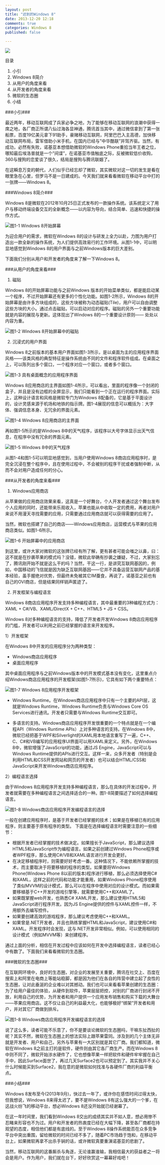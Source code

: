 ```yaml
---
layout: post
title: "迟到的Windows 8"
date: 2013-12-20 12:18
comments: true
categories: Windows 8
published: false

---
```


![](/images/2013/12/26.png)

<!--more-->

目录

1. 小引
2. Windows 8简介
3. 从用户的角度来看
4. 从开发者的角度来看
5. 微软的生态圈
6. 小结

###小引###

最近两年，移动互联网成了兵家必争之地，为了能够在移动互联网的浪潮中获得一席之地，各厂商正所谓八仙过海各显神通，腾讯首当其中，通过微信拿到了第一张船票，百度19亿美元拿下91助手，豪赌移动互联网，阿里巴巴入主高德，加快移动互联网布局，雷军借助小米手机，在国内已经与”中华酷联”并驾齐驱。当然，有成功，必然有失败，诺基亚本想借助微软的Windows Phone重拾当年王者之位，哪知最后埃洛普就是一个”间谍”，在诺基亚市值触底之际，反被微软低价收购，360与搜狗的恋爱谈了很久，结局是搜狗与腾讯联姻了。在这瞬息万变的朝代，人们似乎已经忘却了微软，其实微软对这一切的发生是看在眼里急在心里，但罗马不是一日建成的。今天我们就来看看微软在移动平台中打的一张牌——Windows 8。

###Windows 8简介###

Windows 8是微软在2012年10月25日正式发布的一款操作系统。该系统定义了用户与移动终端设备交互的全新概念——以内容为导向，结合简单、迅速和快捷的操作方式。


![图1-1 Windows 8开始屏幕](/images/2013/12/17.png)


为迎合用户的需求，微软在Windows 8的设计与研发上全力以赴，力图为用户打造出一款全新的操作系统，为人们提供高效易行的工作环境。从图1-1中，可以明显地感觉到Windows 8的用户界面与之前Windows版本的巨大差别。下面我们分别从用户和开发者的角度来了解一下Windows 8。

###从用户的角度来看###

1. 磁贴Windows 8的开始屏幕功能与之前Windows 版本的开始菜单类似，都是能启动某一个程序，不过开始屏幕还有更多的个性化功能。如图1-2所示，Windows 8的开始屏幕是由许多方块组成的，这些方块被称为动态磁贴(Tile)，用户可以自由调整这些方块的大小。通过点击磁贴，可以启动对应的程序。磁贴的另外一个重要功能就是内容的展现与更新。这体现出了Windows 8的一个重要设计原则—— 处处以内容为重。

![图1-2 Windows 8开始屏幕中的磁贴](/images/2013/12/18.png)

2. 沉浸式的用户界面Windows 8之前版本的基本用户界面如图1-3所示，是以桌面为主的应用程序界面风格——该类风格的典型特征是操作系统由不同的文件和程序软件组成。在桌面之上，可以陈列出多个窗口，一个程序对应一个窗口，或者多个窗口。![图1-3 具有桌面概念的应用程序界面](/images/2013/12/19.png)

Windows 8应用商店的主界面如图1-4所示，可以看出，里面的程序像一个封闭的盒子，并且是没有边框的全屏显示，我们只能看到一个正在运行的程序界面。实际上，这种设计语言和风格是微软专门为Windows 8配备的，它是基于平面设计的，设计灵感来源于机场和地铁的指示牌。图1-4展现的信息可以概括为：大字体、强调信息本身、无冗余的界面元素。


![图1-4 Windows 8应用商店的主界面](/images/2013/12/20.png)


再如图1-5所示的是Windows 8中的天气程序，该程序以大号字体显示出天气信息，在程序中没有冗余的界面元素。


![图1-5 Windows 8中的天气程序](/images/2013/12/21.png)


从图1-4和图1-5可以明显地感觉到，当用户使用Windows 8商店应用程序时，是完全沉浸在整个程序中，且在使用过程中，不会被别的程序干扰或者强制中断，从而不会对用户造成任何的分心。

###从开发者的角度来看###

1. Windows应用商店从苹果做的应用商店效果来看，这真是一个好舞台，个人开发者通过这个舞台发布个人应用的同时，还能带来乐观收入，苹果也能从中收取一定的费用，再者对用户来说不用漫天寻找需要的应用，只需要通过应用商店就可以获得需要的应用了。
当然，微软也搭建了自己的商店——Windows应用商店，运营模式与苹果的应用商店类似。如图1-6所示。![图1-6 开始屏幕中的应用商店](/images/2013/12/22.png)


到这里，或许大家对微软的这张牌已经有所了解，更有甚者可能会嗤之以鼻，曰：这不就是在抄袭苹果的模式吗？没错，微软此举确有抄袭之嫌疑，不过，大家别忘了，腾讯刚开始不就是这么干的吗？当然，干这一行，是讲究互联网基因的，例如，中国移动的飞信就是因为缺乏互联网基因——它并不具备运营互联网产品的基本经验，虽手握绝对优势，但最终未免被其它IM蚕食，再说了，诺基亚之前也有自己的OVI商店，但是结果同样销声匿迹了。2. 开发框架与编程语言Windows 8商店应用程序开发支持多种编程语言，其中最重要的3种编程方式为：XAML + C#/VB、XAML/DirectX + C++、HTML5 + JS + CSS。 
Windows 8对多种编程语言的支持，降低了开发者开发Windows 8商店应用程序的门槛，开发者可以利用之前已经掌握的语言来开发程序。1）开发框架
在Windows 8中开发的应用程序分为两种类型：
* Windows商店应用程序* 桌面应用程序其中桌面应用程序与之前Windows版本中的开发模式基本没有变化，这里重点介绍Windows商店应用程序的开发框架(如图1-7所示)，它具有如下两个重要特点：![图1-7 Windows 8应用程序开发框架](/images/2013/12/23.png)


* Windows Runtime。在Windows商店应用程序中只有一个主要的API层，这就是Windows Runtime，Windows Runtime负责与Windows Core OS Services进行通讯。开发者只需要与Windows Runtime交互即可。
* 多语言的支持。Windows商店应用程序开发很重要的一个特点就是在一个编程API（Windows Runtime APIs）上对多种语言的支持。在Windows 8中，微软已经把基于WPF和Silverlight的XAML用本地语言重写了一遍，C++、C、C#和VB编写的应用程序UI界面可以用XAML来定义。另外，在Windows 8中，微软增强了JavaScript的功能，通过JS Engine，JavaScript可以与Windows Runtime提供的APIs进行交互。这样一来，众多开发者（特别是会利用HTML和CSS开发网站和网页的开发者）也可以结合HTML/CSS和JavaScript来开发Windows商店应用程序。2）编程语言选择由于Windows 8应用程序开发支持多种编程语言，那么在具体的开发过程中，开发者就需要在多种编程语言之间选择适合的一种。图1-8简要描述了如何选择编程语言。![图1-8 Windows商店应用程序开发编程语言的选择](/images/2013/12/24.png)
一般在创建应用程序时，是基于开发者已经掌握的技术；如果是在移植已有的应用程序，则主要基于原有程序的类型。下面是在选择编程语言时需要注意的一些细节：

* 根据开发者已经掌握的技术做决定。如果擅长于JavaScript，那么建议选择HTML5和JavaScript作为编程语言。如果之前创建过Windows Phone程序或者WPF程序，那么使用C#/VB和XAML语言进行开发会更好。* 在决定移植程序时，则需要好好考虑一番。这种情况下，不能依赖所掌握的技术，而主要取决于将要移植的程序的类型。如果要将Windows Phone(Windows Phone 8以前的版本)程序进行移植，那么必须选择使用C#和XAML，这样之前的代码和功能才能重用，如果Windows Phone程序使用了类似MVVM的设计模式，那么可以在程序中使用对应的设计模式。而如果需要移植基于C++开发的游戏引擎等，就需要使用C++和XAML了。* 如果既掌握web开发，也熟悉C#  XAML开发，那么建议使用HTML5和JavaScript进行程序开发。因为JS Engine提供的控件与XAML控件一样，不用额外去编写控件。* 如果要创建高效的游戏程序，那么建议考虑使用C++和XAML。* 如果曾是.NET开发者，并且也熟练掌握HTML和JavaScript，建议使用C#和XAML。开发程序时会发现，这与.NET开发非常相似。例如，可以使用相同的设计模式（例如MVVM等）来创建程序。通过上面的分析，相信在开发过程中应该如何在开发中选择编程语言，读者已经心中有数了。下面我们来看看微软的生态圈。

###微软的生态圈###

在互联网环境中，良好的生态圈，对企业的发展至关重要，腾讯在社交上、百度在搜索上和阿里在电商上等能站稳脚，都是因为他们在各自的阵营中建立起了良性的生态圈，让对此垂涎的企业难以对其撼动。我们也可以来看看苹果创建的生态圈：为了给用户最佳的体验，从硬件到软件，苹果层层把控，对别的厂商进行封闭不开放，利用自己的优势，为开发者和用户提供一个应用发布销售和购买下载的大舞台——苹果应用商店。这不仅让自己的利益最大化，也能够极好“绑架”开发者和用户，并对其它厂商做到排斥。


![图1-8 Windows商店应用程序开发编程语言的选择](/images/2013/12/25.png)


说了这么多，读者可能不乐意了，你不是要谈论微软的生态圈吗，干嘛东扯西扯的呢？其实不然，微软在生态圈上的想法实际上跟苹果雷同。涉及到的几个主体无非就是开发者、用户和自己，另外与苹果有一大区别就是其它厂商。我们都知道，微软在Windows 8之前主打的是软件，硬件则由其它各厂商生产。而在Windows 8中则不同了，微软开始涉水硬件了，它也想像苹果一样把软件和硬件牢牢握在自己手中，因此Surface面世了，再过几天Surface2也可以预定到了。其实我并不关心什么时候能买到Surface2，我在意的是微软如何找准与各硬件厂商的利益平衡点。 

###小结###

Windows 8发布至今(2013年9月)，快过去一年了，或许你在感悟时间过得太快，但我想说，Windows 8来得太迟了，要不是Windows 8有这么强大的一个爹，在这战火纷飞的移动平台，想必Windows 8还没开始就已经谢幕了。
在这一年时间里，我们看到Windows 8交出的成绩其实并不如人意，想必用惨不忍睹来形容也不为过。用户和开发者的热衷度已经在大幅下降，甚至各厂商都在持观望的态度，相信他们都是有底线的。至于Windows 8操作系统能否在众多竞争平台中突出重围，留给微软的时间已经不多了，随着PC市场趋于饱和，在移动平台上，如果微软再拿不出杀手锏的话，或许微软真要重演诺基亚的悲剧了。 

当然，移动互联网的这番厮杀与角逐，无论谁赢谁输，我相信最大的获益者之一将会是用户。作为用户，我们就在台下，好好欣赏这一幕幕好戏吧！
